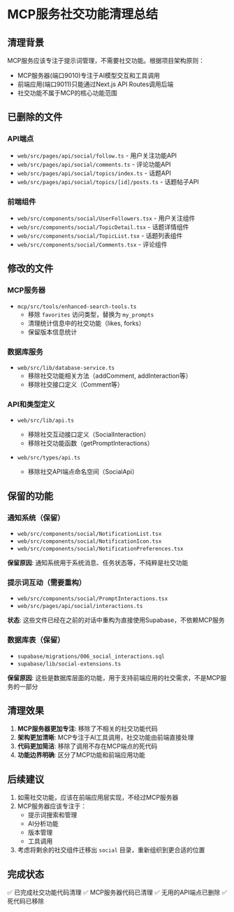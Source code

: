 # MCP服务社交功能清理总结

## 清理背景
MCP服务应该专注于提示词管理，不需要社交功能。根据项目架构原则：
- MCP服务器(端口9010)专注于AI模型交互和工具调用
- 前端应用(端口9011)只能通过Next.js API Routes调用后端
- 社交功能不属于MCP的核心功能范围

## 已删除的文件

### API端点
- `web/src/pages/api/social/follow.ts` - 用户关注功能API
- `web/src/pages/api/social/comments.ts` - 评论功能API  
- `web/src/pages/api/social/topics/index.ts` - 话题API
- `web/src/pages/api/social/topics/[id]/posts.ts` - 话题帖子API

### 前端组件
- `web/src/components/social/UserFollowers.tsx` - 用户关注组件
- `web/src/components/social/TopicDetail.tsx` - 话题详情组件
- `web/src/components/social/TopicList.tsx` - 话题列表组件
- `web/src/components/social/Comments.tsx` - 评论组件

## 修改的文件

### MCP服务器
- `mcp/src/tools/enhanced-search-tools.ts`
  - 移除 `favorites` 访问类型，替换为 `my_prompts`
  - 清理统计信息中的社交功能（likes, forks）
  - 保留版本信息统计

### 数据库服务
- `web/src/lib/database-service.ts`
  - 移除社交功能相关方法（addComment, addInteraction等）
  - 移除社交接口定义（Comment等）

### API和类型定义
- `web/src/lib/api.ts`
  - 移除社交互动接口定义（SocialInteraction）
  - 移除社交功能函数（getPromptInteractions）

- `web/src/types/api.ts`
  - 移除社交API端点命名空间（SocialApi）

## 保留的功能

### 通知系统（保留）
- `web/src/components/social/NotificationList.tsx`
- `web/src/components/social/NotificationIcon.tsx` 
- `web/src/components/social/NotificationPreferences.tsx`

**保留原因**: 通知系统用于系统消息、任务状态等，不纯粹是社交功能

### 提示词互动（需要重构）
- `web/src/components/social/PromptInteractions.tsx`
- `web/src/pages/api/social/interactions.ts`

**状态**: 这些文件已经在之前的对话中重构为直接使用Supabase，不依赖MCP服务

### 数据库表（保留）
- `supabase/migrations/006_social_interactions.sql`
- `supabase/lib/social-extensions.ts`

**保留原因**: 这些是数据库层面的功能，用于支持前端应用的社交需求，不是MCP服务的一部分

## 清理效果

1. **MCP服务器更加专注**: 移除了不相关的社交功能代码
2. **架构更加清晰**: MCP专注于AI工具调用，社交功能由前端直接处理
3. **代码更加简洁**: 移除了调用不存在MCP端点的死代码
4. **功能边界明确**: 区分了MCP功能和前端应用功能

## 后续建议

1. 如需社交功能，应该在前端应用层实现，不经过MCP服务器
2. MCP服务器应该专注于：
   - 提示词搜索和管理
   - AI分析功能
   - 版本管理
   - 工具调用
3. 考虑将剩余的社交组件迁移出 `social` 目录，重新组织到更合适的位置

## 完成状态
✅ 已完成社交功能代码清理
✅ MCP服务器代码已清理
✅ 无用的API端点已删除
✅ 死代码已移除 